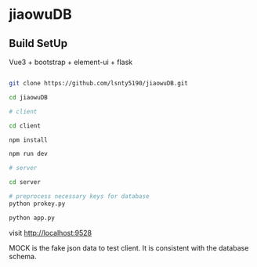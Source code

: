 <!--
 * @Author: your name
 * @Date: 2021-12-15 14:02:08
 * @LastEditTime: 2021-12-15 22:07:46
 * @LastEditors: Please set LastEditors
 * @Description: 打开koroFileHeader查看配置 进行设置: https://github.com/OBKoro1/koro1FileHeader/wiki/%E9%85%8D%E7%BD%AE
 * @FilePath: \jiaowuDB\README.md
-->
# jiaowuDB

## Build SetUp

Vue3 + bootstrap + element-ui + flask

```bash

git clone https://github.com/lsnty5190/jiaowuDB.git

cd jiaowuDB

# client

cd client

npm install

npm run dev

# server

cd server

# preprocess necessary keys for database
python prokey.py

python app.py
```

visit [http://localhost:9528](http://localhost:9528)

MOCK is the fake json data to test client. It is consistent with the database schema.